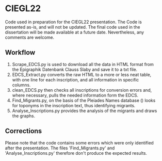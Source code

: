 # CIEGL22
Code used in preparation for the CIEGL22 presentation.
The Code is presented as-is, and will not be updated. The final code used in the dissertation will be made available at a future date. Nevertheless, any comments are welcome.

## Workflow
1. Scrape_EDCS.py is used to download all the data in HTML format from the Epigraphik Datenbank Clauss Slaby and save it to a txt file.
2. EDCS_Extract.py converts the raw HTML to a more or less neat table, with one line for each inscription, and all information in specific columns.
3. clean_EDCS.py then checks all inscriptions for conversion errors and, where necessary, pulls the needed information form the EDCS.
4. Find_Migrants.py, on the basis of the Pleiades Names database () looks for toponyms in the inscription text, thus identifying migrants.
5. Analyse_Inscriptions.py provides the analysis of the migrants and draws the graphs.

## Corrections
Please note that the code contains some errors which were only identified after the presentation. The files 'Find_Migrants.py' and 'Analyse_Inscriptions.py' therefore don't produce the expected results.
